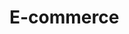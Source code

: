 # E-commerce

<!-- https://live.hasthemes.com/html/7/helendo-preview/helendo/shop-left-sidebar.html -->
<!-- https://material-ui.com/components/drawers/#full-height-navigation -->
<!-- https://commercejs.com/docs/guides/products-react -->
<!-- 